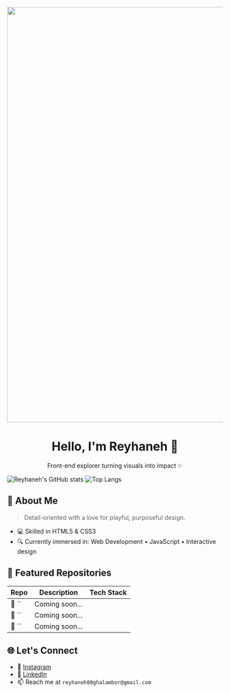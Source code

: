 <p align="center">
<img width="2560" height="968" alt="Reyahneh Ghalambor" src="https://github.com/user-attachments/assets/dc349470-bb28-4820-8f2e-631fa93e1726" />
</p>

<h1 align="center">Hello, I'm Reyhaneh 👋</h1>
<p align="center">Front-end explorer turning visuals into impact ✨</p>

![Reyhaneh's GitHub stats](https://github-readme-stats.vercel.app/api?username=reyhanneh-gh&hide=contribs,prs&show_icons=true&theme=jolly&rank_icon=github&hide_border=true)
![Top Langs](https://github-readme-stats.vercel.app/api/top-langs/?username=reyhanneh-gh&layout=compact&theme=jolly&hide_border=true)


## 🎨 About Me

> Detail-oriented with a love for playful, purposeful design.

- 💻 Skilled in HTML5 & CSS3
- 🔍 Currently immersed in: Web Development • JavaScript • Interactive design

## 🚀 Featured Repositories

| Repo | Description | Tech Stack |
|------|-------------|------------|
| 📐 `` | Coming soon... |  |
| 🎯 `` | Coming soon... |  |
| 🧩 `` | Coming soon... |  |

## 🌐 Let's Connect

- 📸 [Instagram](https://www.instagram.com/reyhaneh.alt/)
- 💼 [LinkedIn](https://www.linkedin.com/in/reyhaneh-ghalambor-76a889368)
- 📫 Reach me at `reyhaneh80ghalambor@gmail.com`

